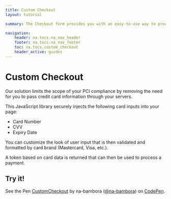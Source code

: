 ```yaml
---
title: Custom Checkout
layout: tutorial

summary: The Checkout form provides you with an easy-to-use way to process payments on your site.

navigation: 
    header: na.tocs.na_nav_header
    footer: na.tocs.na_nav_footer
    toc: na.tocs.custom_checkout
    header_active: guides 
---
```


# Custom Checkout

Our solution limits the scope of your PCI compliance by removing the need for you to pass credit card information through your servers.

This JavaScript library securely injects the following card inputs into your page:
* Card Number
* CVV
* Expiry Date

You can customize the look of user input that is then validated and formatted by card brand (Mastercard, Visa, etc.). 

A token based on card data is returned that can then be used to process a payment.


## Try it!
<p data-height="395" data-theme-id="light" data-slug-hash="LLRMRo" data-default-tab="result" data-user="na-bambora" data-embed-version="2" data-pen-title="CustomCheckout" class="codepen">See the Pen <a href="https://codepen.io/na-bambora/pen/LLRMRo/">CustomCheckout</a> by na-bambora (<a href="https://codepen.io/na-bambora">@na-bambora</a>) on <a href="https://codepen.io">CodePen</a>.</p>
<script async src="https://production-assets.codepen.io/assets/embed/ei.js"></script>
